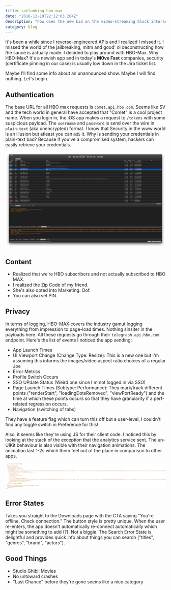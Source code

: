 ```yaml
---
title: spelunking hbo-max
date: "2018-12-10T22:12:03.284Z"
description: "how does the new kid on the video-streaming block interact with the web?"
category: blog
---
```


It's been a while since I [reverse-engineered APIs](https://github.com/n0shake/dash) and I realized I missed it. I missed the world of the jailbreaking, mitm and good' ol deconstructing how the sauce is actually made. I decided to play around with HBO-Max. Why HBO-Max? It's a newish app and in today's **M0ve Fast** companies, security (certificate pinning in our case) is usually low down in the Jira ticket list.

Maybe I'll find some info about an unannounced show. Maybe I will find nothing. Let's begin.

## Authentication

The base URL for all HBO max requests is `comet.api.hbo.com`. Seems like SV and the tech world in general have accepted that "Comet" is a cool project name. When you login in, the iOS app makes a request to `/tokens` with some suspicious payload. The `username` and `password` is send over the wire in `plain-text` (aka unencrypted) format. I know that Security in the www world is an illusion but atleast you can `md5` it. Why is sending your credentials in plain-text bad? Because if you've a compromised system, hackers can easily retrieve your credentials.

![Unencrypted Credentials sent over the wire](./Plain-Text.png)


## Content

- Realized that we're HBO subscribers and not actually subscribed to HBO MAX. 
- I realized the Zip Code of my friend. 
- She's also opted into Marketing. Oof.
- You can also set PIN.

## Privacy


In terms of logging, HBO-MAX covers the industry gamut logging everything from impression to page-load times. Nothing sinsiter in the payloads here. All these requests go through their `telegraph.api.hbo.com` endpoint. Here's the list of events I noticed the app sending:

- App Launch Times
- UI Viewport Change (Change Type: Resize): This is a new one but I'm assuming this informs the images/video aspect ratio choices of a regular Joe
- Error Metrics
- Profile Switch Occurs
- SSO UPdate Status (Weird one since I'm not logged in via SSO)
- Page Launch Times (Subtype: Performance): They mark/track different points ("renderStart", "loadingDotsRemoved", "viewPortReady") and the time at which these points occurs so that they have granularity if a perf-related regression occurs.
- Navigation (switching of tabs)

They have a feature flag which can turn this off but a user-level, I couldn't find any toggle switch in Preference for this!

Also, it seems like they're using JS for their client code. I noticed this by looking at the stack of the exception that the analytics service sent. The un-UIKit behaviour is also visible with their navigation animations. The animation last 1-2s which them feel out of the place in comparison to other apps.

![JS Exception Stack](./Exception.png)

## Error States

Takes you straight to the Downloads page with the CTA saying "You're offline. Check connection." The button style is pretty unique. When the user re-enters, the app doesn't automatically re-connect automatically which might be something to add (?). Not a biggie. The Search Error State is delightful and provides quick info about things you can search ("titles", "genres", "brand", "actors").

## Good Things

- Studio Ghibli Movies
- No untoward crashes
- "Last Chance" before they're gone seems like a nice category
